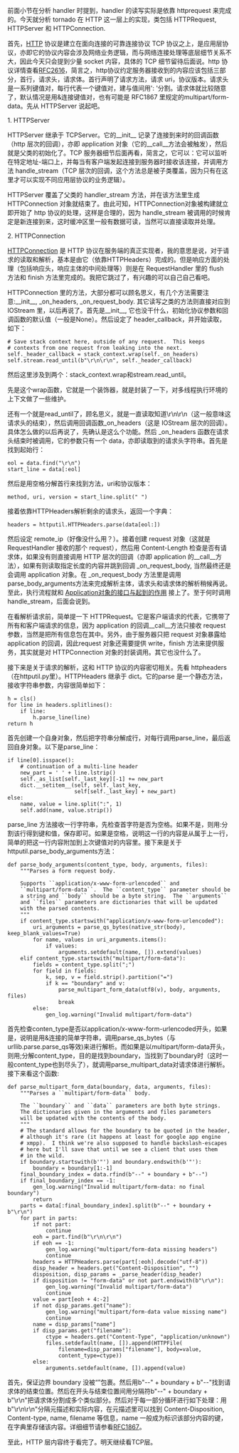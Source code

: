 前面小节在分析 handler 时提到，handler 的读写实际是依靠 httprequest 来完成的。今天就分析 tornado 在 HTTP 这一层上的实现，类包括 HTTPRequest, HTTPServer 和 HTTPConnection.

首先，[HTTP](http://www.nowamagic.net/academy/tag/HTTP) 协议是建立在面向连接的可靠连接协议 TCP 协议之上，是应用层协议，亦即它的协议内容会涉及网络业务逻辑，而与网络连接处理等底层细节关系不大，因此今天只会提到少量 socket 内容，具体的 TCP 细节留待后面说。http 协议详情查看[RFC2616](http://tools.ietf.org/html/rfc2616)，简言之，http协议约定服务器接收到的内容应该包括三部分，首行，请求头，请求体。首行声明了请求方法，请求 uri，协议版本。请求头是一系列键值对，每行代表一个键值对，建与值间用': '分割。请求体就比较随意了，默认情况是用&连接键值对，也有可能是 RFC1867 里规定的multipart/form-data。先从 HTTPServer 说起吧。

1. HTTPServer

HTTPServer 继承于 TCPServer。它的\_\_init\_\_ 记录了连接到来时的回调函数（http 层次的回调），亦即 application 对象（它的\_\_call\_\_方法会被触发），然后就是父类的初始化了。TCP 服务器细节后面再看，简言之，它可以：它可以监听在特定地址-端口上，并每当有客户端发起连接到服务器时接收该连接，并调用方法 handle\_stream（TCP 层次的回调，这个方法总是被子类覆盖，因为只有在这里才可以实现不同应用层协议的业务逻辑）。

HTTPServer 覆盖了父类的 handler\_stream 方法，并在该方法里生成 HTTPConnection 对象就结束了。由此可知，HTTPConnection对象被构建就立即开始了 http 协议的处理，这样是合理的，因为 handle\_stream 被调用的时候肯定是新连接到来，这时缓冲区里一般有数据可读，当然可以直接读取并处理。

2. HTTPConnection

[HTTPConnection](http://www.nowamagic.net/academy/tag/HTTPConnection) 是 HTTP 协议在服务端的真正实现者，我的意思是说，对于请求的读取和解析，基本是由它（依靠HTTPHeaders）完成的。但是响应方面的处理（包括响应头，响应主体的中间处理等）则是在 RequestHandler 里的 flush 方法和 finish 方法里完成的。我把它跳过了，有兴趣的可以自己自己看吧。

HTTPConnection 里的方法，大部分都可以顾名思义，有几个方法需要注意:\_\_init\_\_, \_on\_headers, \_on\_request\_body. 其它读写之类的方法则直接对应到 IOStream 里，以后再说了。首先是\_\_init\_\_, 它也没干什么，初始化协议参数和回调函数的默认值（一般是None）。然后设定了 header\_callback，并开始读取，如下：

```
# Save stack context here, outside of any request.  This keeps
# contexts from one request from leaking into the next.
self._header_callback = stack_context.wrap(self._on_headers)
self.stream.read_until(b"\r\n\r\n", self._header_callback)

```

然后这里涉及到两个：stack\_context.wrap和stream.read\_until。

先是这个wrap函数，它就是一个装饰器，就是封装了一下，对多线程执行环境的上下文做了一些维护。

还有一个就是read\_until了，顾名思义，就是一直读取知道\r\n\r\n（这一般意味这请求头的结束），然后调用回调函数\_on\_headers（这是 IOStream 层次的回调）。具体怎么做的以后再说了，先确认是这么个功能。然后 \_on\_headers 函数在请求头结束时被调用，它的参数只有一个 data，亦即读取到的请求头字符串。首先是找到起始行：

```
eol = data.find("\r\n")
start_line = data[:eol]

```

然后是用空格分解首行来找到方法，uri和协议版本：

```
method, uri, version = start_line.split(" ")

```

接着依靠HTTPHeaders解析剩余的请求头，返回一个字典：

```
headers = httputil.HTTPHeaders.parse(data[eol:])

```

然后设定 remote\_ip（好像没什么用？）。接着创建 request 对象（这就是 RequestHandler 接收的那个 request），然后用 Content-Length 检查是否有请求体，如果没有则直接调用 HTTP 层次的回调（亦即 application 的\_\_call\_\_方法），如果有则读取指定长度的内容并跳到回调 \_on\_request\_body, 当然最终还是会调用 application 对象。在 \_on\_request\_body 方法里是调用 parse\_body\_arguments方法来完成解析主体，请求头和请求体的解析稍候再说。至此，执行流程就和 [Application对象的接口与起到的作用](http://www.nowamagic.net/academy/detail/13321021) 接上了。至于何时调用handle\_stream，后面会说到。

在看解析请求前，简单提一下 HTTPRequest。它是客户端请求的代表，它携带了所有和客户端请求的信息，因为 application 的回调\_\_call\_\_方法只接收 request 参数，当然是把所有信息包在其中。另外，由于服务器只把 request 对象暴露给 application 的回调，因此request 对象还需要提供 write，finish 方法来提供服务，其实就是对 HTTPConnection 对象的封装调用。其它也没什么了。

接下来是关于请求的解析，这和 HTTP 协议的内容密切相关。先看 httpheaders（在httputil.py里）。HTTPHeaders 继承于 dict。它的parse 是一个静态方法，接收字符串参数，内容很简单如下：

```
h = cls()
for line in headers.splitlines():
	if line:
		h.parse_line(line)
return h

```

首先创建一个自身对象，然后把字符串分解成行，对每行调用parse\_line，最后返回自身对象。以下是parse\_line：

```
if line[0].isspace():
	# continuation of a multi-line header
	new_part = ' ' + line.lstrip()
	self._as_list[self._last_key][-1] += new_part
	dict.__setitem__(self, self._last_key,
					 self[self._last_key] + new_part)
else:
	name, value = line.split(":", 1)
	self.add(name, value.strip())

```

parse\_line 方法接收一行字符串，先检查首字符是否为空格。如果不是，则用:分割该行得到键和值，保存即可。如果是空格，说明这一行的内容是从属于上一行，简单的把这一行内容附加到上次键值对的内容里。接下来是关于httputil.parse\_body\_arguments方法：

    def parse_body_arguments(content_type, body, arguments, files):
        """Parses a form request body.

        Supports ``application/x-www-form-urlencoded`` and
        ``multipart/form-data``.  The ``content_type`` parameter should be
        a string and ``body`` should be a byte string.  The ``arguments``
        and ``files`` parameters are dictionaries that will be updated
        with the parsed contents.
        """
        if content_type.startswith("application/x-www-form-urlencoded"):
            uri_arguments = parse_qs_bytes(native_str(body), keep_blank_values=True)
            for name, values in uri_arguments.items():
                if values:
                    arguments.setdefault(name, []).extend(values)
        elif content_type.startswith("multipart/form-data"):
            fields = content_type.split(";")
            for field in fields:
                k, sep, v = field.strip().partition("=")
                if k == "boundary" and v:
                    parse_multipart_form_data(utf8(v), body, arguments, files)
                    break
            else:
                gen_log.warning("Invalid multipart/form-data")


首先检查conten\_type是否以application/x-www-form-urlencoded开头，如果是，说明是用&连接的简单字符串，调用parse\_qs\_bytes（与urllib.parse.parse\_qs等效\)来进行解析。而如果是以multipart/form-data开头，则用;分解content\_type，目的是找到boundary，当找到了boundary时（这时一般content\_type也到尽头了），就调用parse\_multipart\_data对请求体进行解析。接下来看这个函数:

    def parse_multipart_form_data(boundary, data, arguments, files):
        """Parses a ``multipart/form-data`` body.

        The ``boundary`` and ``data`` parameters are both byte strings.
        The dictionaries given in the arguments and files parameters
        will be updated with the contents of the body.
        """
        # The standard allows for the boundary to be quoted in the header,
        # although it's rare (it happens at least for google app engine
        # xmpp).  I think we're also supposed to handle backslash-escapes
        # here but I'll save that until we see a client that uses them
        # in the wild.
        if boundary.startswith(b'"') and boundary.endswith(b'"'):
            boundary = boundary[1:-1]
        final_boundary_index = data.rfind(b"--" + boundary + b"--")
        if final_boundary_index == -1:
            gen_log.warning("Invalid multipart/form-data: no final boundary")
            return
        parts = data[:final_boundary_index].split(b"--" + boundary + b"\r\n")
        for part in parts:
            if not part:
                continue
            eoh = part.find(b"\r\n\r\n")
            if eoh == -1:
                gen_log.warning("multipart/form-data missing headers")
                continue
            headers = HTTPHeaders.parse(part[:eoh].decode("utf-8"))
            disp_header = headers.get("Content-Disposition", "")
            disposition, disp_params = _parse_header(disp_header)
            if disposition != "form-data" or not part.endswith(b"\r\n"):
                gen_log.warning("Invalid multipart/form-data")
                continue
            value = part[eoh + 4:-2]
            if not disp_params.get("name"):
                gen_log.warning("multipart/form-data value missing name")
                continue
            name = disp_params["name"]
            if disp_params.get("filename"):
                ctype = headers.get("Content-Type", "application/unknown")
                files.setdefault(name, []).append(HTTPFile(
                    filename=disp_params["filename"], body=value,
                    content_type=ctype))
            else:
                arguments.setdefault(name, []).append(value)


首先，保证边界 boundary 没被“”包裹。然后用b"--" + boundary + b"--"找到请求体的结束位置。然后在开头与结束位置间用分隔符b"--" + boundary + b"\r\n"把请求体分割成多个类似部分。然后对于每一部分循环进行如下处理：用b"\r\n\r\n"分隔元描述和实际内容，在元描述里可以找到 Content-Disposition, Content-type, name, filename 等信息，name 一般成为标识该部分内容的键，在字典里存储该内容。详细细节请参看[RFC1867](http://www.ietf.org/rfc/rfc1867.txt)。

至此，HTTP 层内容终于看完了。明天继续看TCP层。

